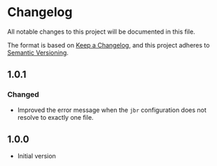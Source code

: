 # Changelog

All notable changes to this project will be documented in this file.

The format is based on [Keep a Changelog](https://keepachangelog.com/en/1.0.0/), and this project adheres
to [Semantic Versioning](https://semver.org/spec/v2.0.0.html).

## 1.0.1

### Changed

- Improved the error message when the `jbr` configuration does not resolve to exactly one file.

## 1.0.0

- Initial version
